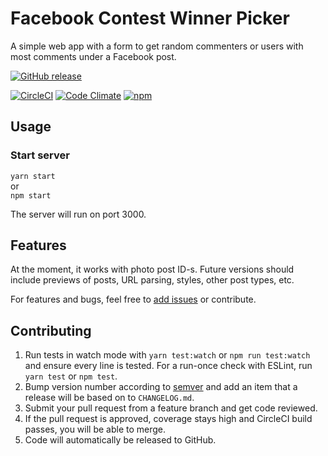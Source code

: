 # Facebook Contest Winner Picker

A simple web app with a form to get random commenters or users with most comments under a Facebook post.

[![GitHub release](https://img.shields.io/github/release/oliverviljamaa/facebook-contest-winner-picker.svg)](https://github.com/oliverviljamaa/facebook-contest-winner-picker/releases)

[![CircleCI](https://img.shields.io/circleci/project/github/oliverviljamaa/facebook-contest-winner-picker/master.svg)](https://circleci.com/gh/oliverviljamaa/facebook-contest-winner-picker)
[![Code Climate](https://img.shields.io/codeclimate/coverage/github/oliverviljamaa/facebook-contest-winner-picker.svg)](https://codeclimate.com/github/oliverviljamaa/facebook-contest-winner-picker/coverage)
[![npm](https://img.shields.io/github/license/oliverviljamaa/facebook-contest-winner-picker.svg)](https://github.com/oliverviljamaa/facebook-contest-winner-picker/blob/master/LICENSE)


## Usage

### Start server

`yarn start`  
or  
`npm start`

The server will run on port 3000.


## Features

At the moment, it works with photo post ID-s. Future versions should include previews of posts, URL parsing, styles, other post types, etc.

For features and bugs, feel free to [add issues](https://github.com/oliverviljamaa/facebook-contest-winner-picker/issues) or contribute.

## Contributing

1. Run tests in watch mode with `yarn test:watch` or `npm run test:watch` and ensure every line is tested. For a run-once check with ESLint, run `yarn test` or `npm test`.
1. Bump version number according to [semver](http://semver.org/) and add an item that a release will be based on to `CHANGELOG.md`.
1. Submit your pull request from a feature branch and get code reviewed.
1. If the pull request is approved, coverage stays high and CircleCI build passes, you will be able to merge.
1. Code will automatically be released to GitHub.

